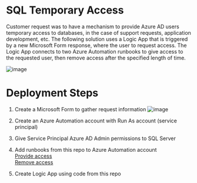 # SQL Temporary Access
Customer request was to have a mechanism to provide Azure AD users temporary access to databases, in the case of support requests, application development, etc. The following solution uses a Logic App that is triggered by a new Microsoft Form response, where the user to request access. The Logic App connects to two Azure Automation runbooks to give access to the requested user, then remove access after the specified length of time.

![image](https://user-images.githubusercontent.com/76528226/118903642-32d8f400-b8e6-11eb-8822-f59a0f8d9dbc.png)

# Deployment Steps
1. Create a Microsoft Form to gather request information
![image](https://user-images.githubusercontent.com/76528226/118903878-a5e26a80-b8e6-11eb-8deb-d18281d6d9aa.png)

2. Create an Azure Automation account with Run As account (service principal)
3. Give Service Principal Azure AD Admin permissions to SQL Server
4. Add runbooks from this repo to Azure Automation account <br />
  [Provide access](https://github.com/Get-AZanushka/SQL-Temp-Roles/blob/main/New-SQLAzureUser.ps1) <br />
  [Remove access](https://github.com/Get-AZanushka/SQL-Temp-Roles/blob/main/Remove-SQLAzureUser.ps1) <br />
6. Create Logic App using code from this repo

